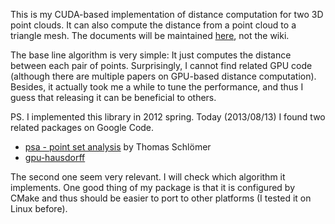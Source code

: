 This is my CUDA-based implementation of distance computation for two 3D point clouds. It can also compute the distance from a point cloud to a triangle mesh. The documents will be maintained [here](https://sites.google.com/site/wikiforrecheliusprojects/gpudist), not the wiki.

The base line algorithm is very simple: It just computes the distance between each pair of points. Surprisingly, I cannot find related GPU code (although there are multiple papers on GPU-based distance computation). Besides, it actually took me a while to tune the performance, and thus I guess that releasing it can be beneficial to others.

PS. I implemented this library in 2012 spring. Today (2013/08/13) I found two related packages on Google Code.

  * [psa - point set analysis](https://code.google.com/p/psa/) by Thomas Schlömer
  * [gpu-hausdorff](https://code.google.com/p/gpu-hausdorff/)

The second one seem very relevant. I will check which algorithm it implements. One good thing of my package is that it is configured by CMake and thus should be easier to port to other platforms (I tested it on Linux before).
